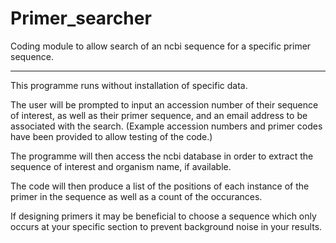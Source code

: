 # Primer_searcher
Coding module to allow search of an ncbi sequence for a specific primer sequence.

-------------------------------------------------------------------------------------------------------------

This programme runs without installation of specific data.

The user will be prompted to input an accession number of their sequence of interest, as well as their primer sequence, and an email address to be associated with the search. (Example accession numbers and primer codes have been provided to allow testing of the code.)

The programme will then access the ncbi database in order to extract the sequence of interest and organism name, if available.

The code will then produce a list of the positions of each instance of the primer in the sequence as well as a count of the occurances.

If designing primers it may be beneficial to choose a sequence which only occurs at your specific section to prevent background noise in your results.
